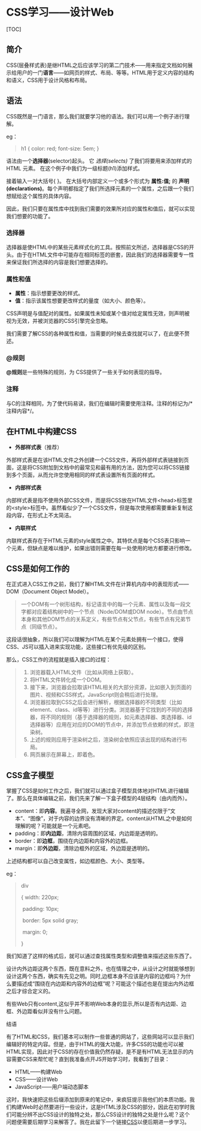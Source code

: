 # CSS学习——设计Web

[TOC]

## 简介

CSS(层叠样式表)是继HTML之后应该学习的第二门技术——用来指定文档如何展示给用户的一门**语言**——如网页的样式、布局、等等。HTML用于定义内容的结构和语义，CSS用于设计风格和布局。

## 语法

CSS既然是一门语言，那么我们就要学习他的语法。我们可以用一个例子进行理解。

eg：

> h1 {
>     color: red;
>     font-size: 5em;
> }

语法由一个**选择器**(selector)起头。 它 *选择(selects)* 了我们将要用来添加样式的 HTML 元素。 在这个例子中我们为一级标题(h1)添加样式。

接着输入一对大括号\{ }。 在大括号内部定义一个或多个形式为 **属性:值;** 的 **声明(declarations)**。每个声明都指定了我们所选择元素的一个属性，之后跟一个我们想赋给这个属性的具体内容。

因此，我们只要在属性库中找到我们需要的效果所对应的属性和值后，就可以实现我们想要的功能了。

### 选择器

选择器是使HTML中的某些元素样式化的工具。按照前文所述，选择器是CSS的开头。由于在HTML文件中可能存在相同标签的嵌套，因此我们的选择器需要专一性来保证我们所选择的内容是我们想要选择的。

### 属性和值

- **属性**：指示想要更改的样式。
- **值**：指示该属性想要更改样式的量度（如大小、颜色等）。

CSS声明是与值配对的属性。如果属性未知或某个值对给定属性无效，则声明被视为无效，并被浏览器的CSS引擎完全忽略。

我们需要了解CSS的各种属性和值，当需要的时候去查找就可以了，在此便不赘述。

### @规则

 **@规则**是一些特殊的规则，为 CSS提供了一些关于如何表现的指导。

### 注释

与C的注释相同，为了使代码易读，我们在编辑时需要使用注释。注释的标记为/\*注释内容*/。

## 在HTML中构建CSS

- **外部样式表**（推荐）

外部样式表是在该HTML文件之外创建一个CSS文件，再将外部样式表链接到页面，这是将CSS附加到文档中的最常见和最有用的方法，因为您可以将CSS链接到多个页面，从而允许您使用相同的样式表设置所有页面的样式。

- **内部样式表**

内部样式表是指不使用外部CSS文件，而是将CSS放在HTML文件\<head>标签里的\<style>标签中。虽然看似少了一个CSS文件，但是每次使用都需要重新复制这段内容，在形式上不太简洁。

- **内联样式**

内联样式表存在于HTML元素的style属性之中。其特优点是每个CSS表只影响一个元素，但缺点是难以维护，如果出错则需要在每一处使用的地方都要进行修改。

## CSS是如何工作的

在正式进入CSS工作之前，我们了解HTML文件在计算机内存中的表现形式——DOM（Document Object Model）。

> 一个DOM有一个树形结构，标记语言中的每一个元素、属性以及每一段文字都对应着结构树中的一个节点（Node/DOM或DOM node）。节点由节点本身和其他DOM节点的关系定义，有些节点有父节点，有些节点有兄弟节点（同级节点）。

这段话很抽象，所以我们可以理解为HTML在某个元素处拥有一个接口，使得CSS、JS可以插入进来实现功能，这些接口有优先级的区别。

那么，CSS工作的流程就是插入接口的过程：

> 1. 浏览器载入HTML文件（比如从网络上获取）。
> 2. 将HTML文件转化成一个DOM。
> 3. 接下来，浏览器会拉取该HTML相关的大部分资源，比如嵌入到页面的图片、视频和CSS样式，JavaScript则会稍后进行处理。
> 4. 浏览器拉取到CSS之后会进行解析，根据选择器的不同类型（比如element、class、id等等）进行分类。浏览器基于它找到的不同的选择器，将不同的规则（基于选择器的规则，如元素选择器、类选择器、id选择器等）应用在对应的DOM的节点中，并添加节点依赖的样式，即渲染树。
> 5. 上述的规则应用于渲染树之后，渲染树会依照应该出现的结构进行布局。
> 6. 网页展示在屏幕上，即着色。

## CSS盒子模型

掌握了CSS是如何工作之后，我们就可以通过盒子模型具体地对HTML进行编辑了。那么在具体编辑之前，我们先来了解一下盒子模型的4层结构（由内而外）。

- content：即**内容**。我遍寻全网，发现大家对content的描述仅限于“文本”、“图像”，对于内容的边界没有清晰的界定。content从HTML之中是如何理解的呢？可能就是一个元素吧。
- padding：即**内边距**，清除内容周围的区域，内边距是透明的。
- border：即**边框**，围绕在内边距和内容外的边框。
- margin：即**外边距**，清除边框外的区域，外边距是透明的。

上述结构都可以自己改变属性，如边框颜色、大小、类型等。

eg：

> div 
>
> {    width: 220px;
>
> ​    padding: 10px;
>
> ​    border: 5px solid gray;
>
> ​    margin: 0;
>
>   }

我们知道了这样的格式后，就可以通过查找属性类型和调整值来描述这些东西了。

设计内外边距这两个东西，既在意料之外，也在情理之中，从设计之时就能够想到设计这两个东西，确实有先见之明。同时,边框本身不应该是内容的边框吗？为什么要描述成“围绕在内边距和内容外的边框”呢？可能这个描述也是在提出内外边框之后才综合定义的。

有些Web只有content,这似乎并不影响Web本身的显示,所以是否有内边距、边框、外边距看似并没有什么问题。

结语

有了HTML和CSS，我们基本可以制作一些普通的网站了，这些网站可以显示我们编辑好的特定内容。但是，由于HTML的强大功能，许多CSS的功能也可以被HTML实现，因此对于CSS的存在价值我仍然存疑，是不是有HTML无法显示的内容需要CSS来帮忙呢？直到我准备点开JS开始学习时，我看到了目录：

- HTML——构建Web
- CSS——设计Web
- JavaScript——用户端动态脚本

这时，我快速把这些后缀添加到原来的笔记中，来疯狂提示我他们的本质功能。我们构建Web时必然要进行一些设计，这是HTML涉及CSS的部分，因此在初学时我们可能分辨不出CSS设计的独特之处，那么CSS设计的独特之处是什么呢？这个问题便需要后期学习来解答了。我在此留下一个链接[CSS](https://developer.mozilla.org/zh-CN/docs/Learn/CSS)以便后期进一步学习。

